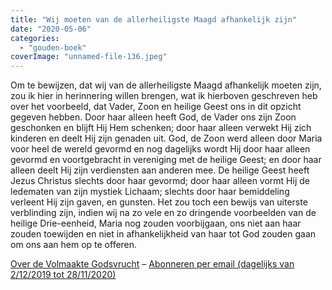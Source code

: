 ```yaml
---
title: "Wij moeten van de allerheiligste Maagd afhankelijk zijn"
date: "2020-05-06"
categories: 
  - "gouden-boek"
coverImage: "unnamed-file-136.jpeg"
---
```


Om te bewijzen, dat wij van de allerheiligste Maagd afhankelijk moeten zijn, zou ik hier in herinnering willen brengen, wat ik hierboven geschreven heb over het voorbeeld, dat Vader, Zoon en heilige Geest ons in dit opzicht gegeven hebben. Door haar alleen heeft God, de Vader ons zijn Zoon geschonken en blijft Hij Hem schenken; door haar alleen verwekt Hij zich kinderen en deelt Hij zijn genaden uit. God, de Zoon werd alleen door Maria voor heel de wereld gevormd en nog dagelijks wordt Hij door haar alleen gevormd en voortgebracht in vereniging met de heilige Geest; en door haar alleen deelt Hij zijn verdiensten aan anderen mee. De heilige Geest heeft Jezus Christus slechts door haar gevormd; door haar alleen vormt Hij de ledematen van zijn mystiek Lichaam; slechts door haar bemiddeling verleent Hij zijn gaven, en gunsten. Het zou toch een bewijs van uiterste verblinding zijn, indien wij na zo vele en zo dringende voorbeelden van de heilige Drie-eenheid, Maria nog zouden voorbijgaan, ons niet aan haar zouden toewijden en niet in afhankelijkheid van haar tot God zouden gaan om ons aan hem op te offeren.

[Over de Volmaakte Godsvrucht](/blog/een-jaar-lang-volmaakte-godsvrucht/) – [Abonneren per email (dagelijks van 2/12/2019 tot 28/11/2020)](http://eepurl.com/9RKvX)
